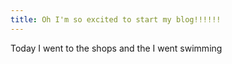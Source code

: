 ```yaml
---
title: Oh I'm so excited to start my blog!!!!!!
---
```


Today I went to the shops and the I went swimming
